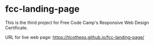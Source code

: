 # fcc-landing-page

This is the third project for Free Code Camp's Responsive Web Design Certificate.

URL for live web page: https://ticotheps.github.io/fcc-landing-page/
